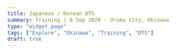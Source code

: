 ```yaml
---
title: Japanese / Korean DTS
summary: Training | 8 Sep 2020 - Uruma City, Okinawa
type: "widget_page"
tags: ["Explore", "Okinawa", "Training", "DTS"]
draft: true
---
```

